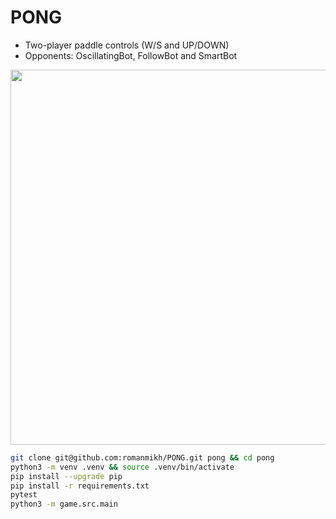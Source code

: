 # PONG

- Two-player paddle controls (W/S and UP/DOWN)
- Opponents: OscillatingBot, FollowBot and SmartBot

<div align="center">
    <img src="assets/pong.gif" width="600"/>
</div>

```sh
git clone git@github.com:romanmikh/PONG.git pong && cd pong
python3 -m venv .venv && source .venv/bin/activate
pip install --upgrade pip
pip install -r requirements.txt
pytest
python3 -m game.src.main
```